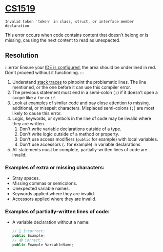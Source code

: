 # [CS1519](https://docs.microsoft.com/en-us/dotnet/csharp/language-reference/compiler-messages/cs1519)

```
Invalid token 'token' in class, struct, or interface member declaration
```

This error occurs when code contains content that doesn't belong or is missing, causing the next content to read as unexpected.

## Resolution
:::error
Ensure your [IDE is configured](../IDE%20Configuration.md), the area should be underlined in red. Don't proceed without it functioning.
:::

1. Understand [stack traces](../Stack%20Traces.md) to pinpoint the problematic lines. The line mentioned, or the one before it can use this compiler error.
1. The previous statement must end in a semi-colon (<kbd>;</kbd>) if it doesn't open a scope like a `for` or `if`.
1. Look at examples of similar code and pay close attention to missing, additional, or misspelt characters.
  Misplaced semi-colons (<kbd>;</kbd>) are most likely to cause this error.
1. Logic, keywords, or symbols in the line of code may be invalid where they are written.
   1. Don't write variable declarations outside of a type.
   1. Don't write logic outside of a method or property.
   1. Don't use access modifiers (`public` for example) with local variables.
   1. Don't use accessors (`.` for example) in variable declarations.
1. All statements must be complete, partially-written lines of code are invalid.

### Examples of extra or missing characters:
- Stray spaces.
- Missing commas or semicolons.
- Unexpected variable names.
- Keywords applied where they are invalid.
- Accessors applied where they are invalid.

### Examples of partially-written lines of code:
- A variable declaration without a name:
  ```csharp
  // 🔴 Incorrect:
  public Example;
  // 🟢 Correct:
  public Example VariableName;
  ```
